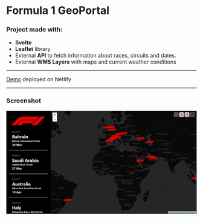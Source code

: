 # Formula 1 GeoPortal


### Project made with:
* **Svelte**
* **Leaflet** library
* External **API** to fetch information about races, circuits and dates.
* External **WMS Layers** with maps and current weather conditions

---

[Demo](https://competent-carson-db3206.netlify.app/) deployed on Netlify

---

### Screenshot

![Screenshot](./public/Screenshot.jpg?raw=true "Screenshot")